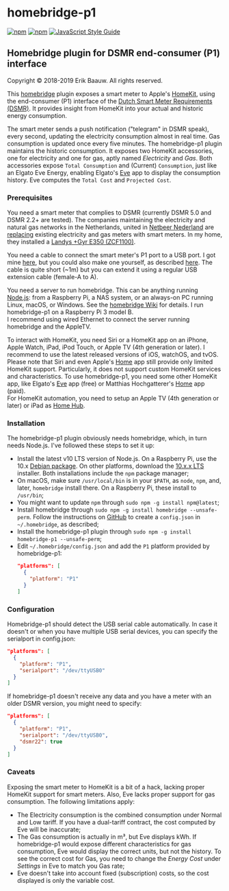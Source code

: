 # homebridge-p1
[![npm](https://img.shields.io/npm/dt/homebridge-p1.svg)](https://www.npmjs.com/package/homebridge-p1) [![npm](https://img.shields.io/npm/v/homebridge-p1.svg)](https://www.npmjs.com/package/homebridge-p1)
[![JavaScript Style Guide](https://img.shields.io/badge/code_style-standard-brightgreen.svg)](https://standardjs.com)

## Homebridge plugin for DSMR end-consumer (P1) interface
Copyright © 2018-2019 Erik Baauw. All rights reserved.

This [homebridge](https://github.com/nfarina/homebridge) plugin exposes a smart meter to Apple's [HomeKit](http://www.apple.com/ios/home/), using the end-consumer (P1) interface of the [Dutch Smart Meter Requirements (DSMR)](https://www.netbeheernederland.nl/_upload/Files/Slimme_meter_15_a727fce1f1.pdf).  It provides insight from HomeKit into your actual and historic energy consumption.

The smart meter sends a push notification ("telegram" in DSMR speak), every second, updating the electricity consumption almost in real time.  Gas consumption is updated once every five minutes.  The homebridge-p1 plugin maintains the historic consumption.  It exposes two HomeKit accessories, one for electricity and one for gas, aptly named _Electricity_ and _Gas_.  Both accessories expose `Total Consumption` and (Current) `Consumption`, just like an Elgato Eve Energy, enabling Elgato's [Eve](https://www.elgato.com/en/eve/eve-app) app to display the consumption history.  Eve computes the `Total Cost` and `Projected Cost`.

### Prerequisites
You need a smart meter that complies to DSMR (currently DSMR 5.0 and DSMR 2.2+ are tested).  The companies maintaining the electricity and natural gas networks in the Netherlands, united in [Netbeer Nederland](https://www.netbeheernederland.nl) are [replacing](https://www.onsenergie.net/slimme-meter/) existing electricity and gas meters with smart meters.  In my home, they installed a [Landys +Gyr E350 (ZCF1100)](https://www.landisgyr.eu/product/landisgyr-e350-electricity-meter-new-generation/).

You need a cable to connect the smart meter's P1 port to a USB port.  I got mine [here](https://www.sossolutions.nl/slimme-meter-kabel), but you could also make one yourself, as described [here](http://gejanssen.com/howto/Slimme-meter-uitlezen/).  The cable is quite short (~1m) but you can extend it using a regular USB extension cable (female-A to A).

You need a server to run homebridge.  This can be anything running [Node.js](https://nodejs.org): from a Raspberry Pi, a NAS system, or an always-on PC running Linux, macOS, or Windows.  See the [homebridge Wiki](https://github.com/nfarina/homebridge/wiki) for details.  I run homebridge-p1 on a Raspberry Pi 3 model B.  
I recommend using wired Ethernet to connect the server running homebridge and the AppleTV.

To interact with HomeKit, you need Siri or a HomeKit app on an iPhone, Apple Watch, iPad, iPod Touch, or Apple TV (4th generation or later).  I recommend to use the latest released versions of iOS, watchOS, and tvOS.  
Please note that Siri and even Apple's [Home](https://support.apple.com/en-us/HT204893) app still provide only limited HomeKit support.  Particularly, it does not support custom HomeKit services and characteristics.  To use homebridge-p1, you need some other HomeKit app, like Elgato's [Eve](https://www.elgato.com/en/eve/eve-app) app (free) or Matthias Hochgatterer's [Home](http://selfcoded.com/home/) app (paid).  
For HomeKit automation, you need to setup an Apple TV (4th generation or later) or iPad as [Home Hub](https://support.apple.com/en-us/HT207057).

### Installation
The homebridge-p1 plugin obviously needs homebridge, which, in turn needs Node.js.  I've followed these steps to set it up:
- Install the latest v10 LTS version of Node.js.  On a Raspberry Pi, use the 10.x [Debian package](https://nodejs.org/en/download/package-manager/#debian-and-ubuntu-based-linux-distributions). On other platforms, download the [10.x.x LTS](https://nodejs.org) installer.  Both installations include the `npm` package manager;
- On macOS, make sure `/usr/local/bin` is in your `$PATH`, as `node`, `npm`, and, later, `homebridge` install there.  On a Raspberry Pi, these install to `/usr/bin`;
- You might want to update `npm` through `sudo npm -g install npm@latest`;
- Install homebridge through `sudo npm -g install homebridge --unsafe-perm`.  Follow the instructions on [GitHub](https://github.com/nfarina/homebridge#installation) to create a `config.json` in `~/.homebridge`, as described;
- Install the homebridge-p1 plugin through `sudo npm -g install homebridge-p1 --unsafe-perm`;
- Edit `~/.homebridge/config.json` and add the `P1` platform provided by homebridge-p1:
  ```json
  "platforms": [
    {
      "platform": "P1"
    }
  ]
  ```

### Configuration
Homebridge-p1 should detect the USB serial cable automatically.  In case it doesn't or when you have multiple USB serial devices, you can specify the serialport in config.json:
```json
"platforms": [
  {
    "platform": "P1",
    "serialport": "/dev/ttyUSB0"
  }
]
```
If homebridge-p1 doesn't receive any data and you have a meter with an older DSMR version, you might need to specify:
```json
"platforms": [
  {
    "platform": "P1",
    "serialport": "/dev/ttyUSB0",
    "dsmr22": true
  }
]
```

### Caveats
Exposing the smart meter to HomeKit is a bit of a hack, lacking proper HomeKit support for smart meters.  Also, Eve lacks proper support for gas consumption.  The following limitations apply:
- The Electricity consumption is the combined consumption under Normal and Low tariff.  If you have a dual-tariff contract, the cost computed by Eve will be inaccurate;
- The Gas consumption is actually in m³, but Eve displays kWh.  If homebridge-p1 would expose different characteristics for gas consumption, Eve would display the correct units, but not the history.  To see the correct cost for Gas, you need to change the _Energy Cost_ under _Settings_ in Eve to match you Gas rate;
- Eve doesn't take into account fixed (subscription) costs, so the cost displayed is only the variable cost.
